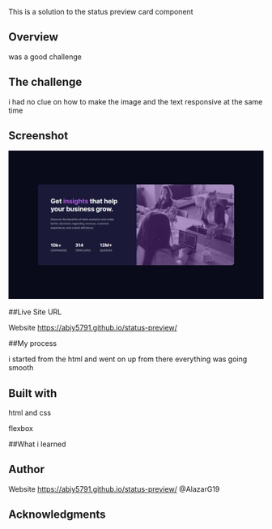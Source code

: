 This is a solution to the status preview card component

## Overview

was a good challenge

## The challenge

i had no clue on how to make the image and the text responsive at the same time

## Screenshot

![ScreenShot](Screenshot.jpg)

##Live Site URL

Website https://abiy5791.github.io/status-preview/

##My process

i started from the html and went on up from there everything was going smooth

## Built with

html and css

flexbox

##What i learned

## Author

Website https://abiy5791.github.io/status-preview/ @AlazarG19

## Acknowledgments
